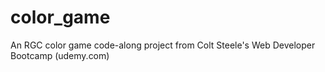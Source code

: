 # color_game
An RGC color game code-along project from Colt Steele's Web Developer Bootcamp (udemy.com)
